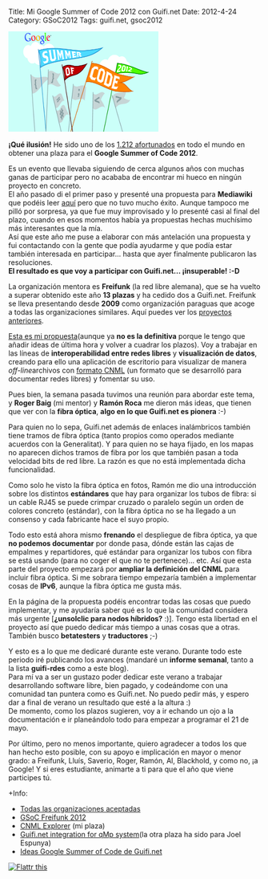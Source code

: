 Title: Mi Google Summer of Code 2012 con Guifi.net
Date: 2012-4-24
Category: GSoC2012
Tags: guifi.net, gsoc2012

![](/img/Gsoc2012_logo.png)

**¡Qué ilusión!** He sido uno de los [1.212
afortunados](http://google-opensource.blogspot.com.es/2012/04/students-announced-for-google-summer-of.html) en todo el mundo en obtener una
plaza para el **Google Summer of Code 2012**.

Es un evento que llevaba siguiendo de cerca algunos años con muchas ganas de participar pero no acababa de encontrar mi hueco en ningún
proyecto en concreto.  
El año pasado di el primer paso y presenté una propuesta para **Mediawiki** que podéis leer
[aquí](https://www.mediawiki.org/wiki/User:PabloCastellano/GSoC_2011_Application) pero que no tuvo mucho éxito. Aunque tampoco me pilló por
sorpresa, ya que fue muy improvisado y lo presenté casi al final del plazo, cuando en esos momentos había ya propuestas hechas muchísimo más
interesantes que la mía.  
Así que este año me puse a elaborar con más antelación una propuesta y fui contactando con la gente que podía ayudarme y que podía estar
también interesada en participar... hasta que ayer finalmente publicaron las resoluciones.  
**El resultado es que voy a participar con Guifi.net... ¡insuperable! :-D**

La organización mentora es **Freifunk** (la red libre alemana), que se ha vuelto a superar obtenido este año **13 plazas** y ha cedido dos a
Guifi.net. Freifunk se lleva presentando desde **2009** como organización paraguas que acoge a todas las organizaciones similares. Aquí
puedes ver los [proyectos anteriores](http://es.wiki.guifi.net/wiki/Anexo:Proyectos_GSoC_redes_libres).

[Esta es mi propuesta](http://es.wiki.guifi.net/wiki/Usuario:Pablog/GSoC2012/CNML_Explorer)(aunque ya **no es la definitiva** porque le
tengo que añadir ideas de última hora y volver a cuadrar los plazos). Voy a trabajar en las líneas de **interoperabilidad entre redes
libres** y **visualización de datos**, creando para ello una aplicación de escritorio para visualizar de manera *off-line*archivos con
[formato CNML](http://es.wiki.guifi.net/wiki/CNML) (un formato que se desarrolló para documentar redes libres) y fomentar su uso.

Pues bien, la semana pasada tuvimos una reunión para abordar este tema, y **Roger Baig** (mi mentor) y **Ramón Roca** me dieron más ideas,
que tienen que ver con la **fibra óptica**, **algo en lo que Guifi.net es pionera** :-)

Para quien no lo sepa, Guifi.net además de enlaces inalámbricos también tiene tramos de fibra óptica (tanto propios como operados mediante
acuerdos con la Generalitat). Y para quien no se haya fijado, en los mapas no aparecen dichos tramos de fibra por los que también pasan a
toda velocidad bits de red libre. La razón es que no está implementada dicha funcionalidad.

Como solo he visto la fibra óptica en fotos, Ramón me dio una introducción sobre los distintos **estándares** que hay para organizar los
tubos de fibra: si un cable RJ45 se puede crimpar cruzado o paralelo según un orden de colores concreto (estándar), con la fibra óptica no
se ha llegado a un consenso y cada fabricante hace el suyo propio.

Todo esto está ahora mismo **frenando** el despliegue de fibra óptica, ya que **no podemos documentar** por donde pasa, dónde están las
cajas de empalmes y repartidores, qué estándar para organizar los tubos con fibra se está usando (para no coger el que no te pertenece)...
etc. Así que esta parte del proyecto empezará por **ampliar la definición del CNML** para incluir fibra óptica. Si me sobrara tiempo
empezaría también a implementar cosas de **IPv6**, aunque la fibra óptica me gusta más.

En la página de la propuesta podéis encontrar todas las cosas que puedo implementar, y me ayudaría saber qué es lo que la comunidad
considera más urgente [**¿unsolclic para nodos híbridos?** :)]. Tengo esta libertad en el proyecto así que puedo dedicar más tiempo a unas
cosas que a otras. También busco **betatesters** y **traductores** ;-)

Y esto es a lo que me dedicaré durante este verano. Durante todo este periodo iré publicando los avances (mandaré un **informe semanal**,
tanto a la lista **guifi-rdes** como a este blog).  
Para mí va a ser un gustazo poder dedicar este verano a trabajar desarrollando software libre, bien pagado, y codeándome con una comunidad
tan puntera como es Guifi.net. No puedo pedir más, y espero dar a final de verano un resultado que esté a la altura :)  
De momento, como los plazos sugieren, voy a ir echando un ojo a la documentación e ir planeándolo todo para empezar a programar el 21 de
mayo.

Por último, pero no menos importante, quiero agradecer a todos los que han hecho esto posible, con su apoyo e implicación en mayor o menor
grado: a Freifunk, Lluís, Saverio, Roger, Ramón, Al, Blackhold, y como no, ¡a Google! Y si eres estudiante, animarte a ti para que el año
que viene participes tú.

+Info:

-   [Todas las organizaciones aceptadas](https://www.google-melange.com/gsoc/accepted_orgs/google/gsoc2012)
-   [GSoC Freifunk 2012](https://www.google-melange.com/gsoc/org/google/gsoc2012/freifunk)
-   [CNML Explorer](https://www.google-melange.com/gsoc/project/google/gsoc2012/pablog/24002) (mi plaza)
-   [Guifi.net integration for qMp system](https://www.google-melange.com/gsoc/project/google/gsoc2012/auska1714/6001)(la otra plaza ha sido
    para Joel Espunya)
-   [Ideas Google Summer of Code de Guifi.net](http://es.wiki.guifi.net/wiki/GSoC)

[![Flattr
this](http://api.flattr.com/button/flattr-badge-large.png "Flattr this")](http://flattr.com/thing/644563/Mi-Google-Summer-of-Code-2012-con-Guifi-net)
